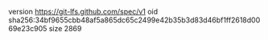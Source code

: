 version https://git-lfs.github.com/spec/v1
oid sha256:34bf9655cbb48af5a865dc65c2499e42b35b3d83d46bf1ff2618d0069e23c905
size 2869

